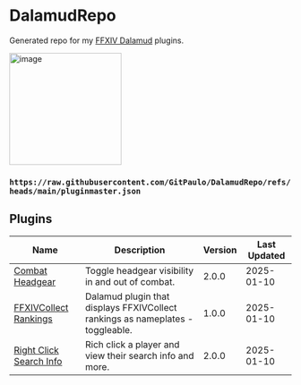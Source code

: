 # DalamudRepo
Generated repo for my [FFXIV Dalamud](https://github.com/goatcorp/Dalamud) plugins.

<img src="https://github.com/user-attachments/assets/ea155bfc-4ce6-4026-a6ab-3bd5a669cd44" alt="image" width="200" />

### `https://raw.githubusercontent.com/GitPaulo/DalamudRepo/refs/heads/main/pluginmaster.json`

## Plugins

| Name | Description | Version | Last Updated |
|------|-------------|---------|--------------|
| [Combat Headgear](https://github.com/GitPaulo/CombatHeadgear) | Toggle headgear visibility in and out of combat. | 2.0.0 | 2025-01-10 |
| [FFXIVCollect Rankings](https://github.com/GitPaulo/FFXIVCollectRankings) | Dalamud plugin that displays FFXIVCollect rankings as nameplates - toggleable. | 1.0.0 | 2025-01-10 |
| [Right Click Search Info](https://github.com/GitPaulo/RightClickSearchInfo) | Rich click a player and view their search info and more. | 2.0.0 | 2025-01-10 |

